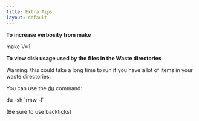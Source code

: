```yaml
---
title: Extra Tips
layout: default
---
```


**To increase verbosity from make**

make V=1

**To view disk usage used by the files in the Waste directories**

Warning: this could take a long time to run if you have a lot of items in your waste directories.

You can use the <a href="https://www.man7.org/linux/man-pages/man1/du.1.html">du</a> command:

<p class="w3-code">
du -sh `rmw -l`
</p>
(Be sure to use backticks)
